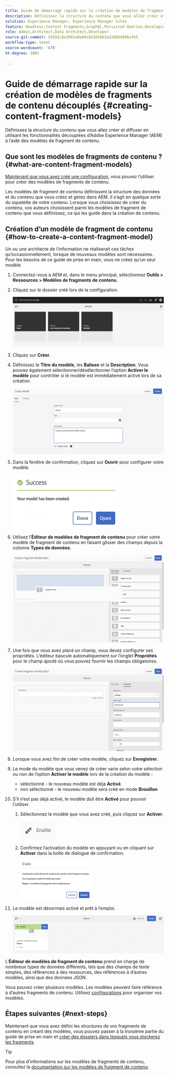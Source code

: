 ```yaml
---
title: Guide de démarrage rapide sur la création de modèles de fragments de contenu découplés
description: Définissez la structure du contenu que vous allez créer et diffuser en utilisant les fonctionnalités découplées d’Adobe Experience Manager (AEM) à l’aide des modèles de fragment de contenu.
solution: Experience Manager, Experience Manager Sites
feature: Headless,Content Fragments,GraphQL,Persisted Queries,Developing
role: Admin,Architect,Data Architect,Developer
source-git-commit: 29391c8e3042a8a04c64165663a228bb4886afb5
workflow-type: tm+mt
source-wordcount: '478'
ht-degree: 100%

---
```


# Guide de démarrage rapide sur la création de modèles de fragments de contenu découplés {#creating-content-fragment-models}

Définissez la structure du contenu que vous allez créer et diffuser en utilisant les fonctionnalités découplées d’Adobe Experience Manager (AEM) à l’aide des modèles de fragment de contenu.

## Que sont les modèles de fragments de contenu ? {#what-are-content-fragment-models}

[Maintenant que vous avez créé une configuration,](create-configuration.md) vous pouvez l’utiliser pour créer des modèles de fragments de contenu.

Les modèles de fragment de contenu définissent la structure des données et du contenu que vous créez et gérez dans AEM. Il s’agit en quelque sorte du squelette de votre contenu. Lorsque vous choisissez de créer du contenu, vos auteurs choisissent parmi les modèles de fragment de contenu que vous définissez, ce qui les guide dans la création de contenu.

## Création d’un modèle de fragment de contenu {#how-to-create-a-content-fragment-model}

Un ou une architecte de l’information ne réaliserait ces tâches qu’occasionnellement, lorsque de nouveaux modèles sont nécessaires. Pour les besoins de ce guide de prise en main, vous ne créez qu’un seul modèle.

1. Connectez-vous à AEM et, dans le menu principal, sélectionnez **Outils > Ressources > Modèles de fragments de contenu**.
1. Cliquez sur le dossier créé lors de la configuration.

   ![Le dossier de modèles](assets/models-folder.png)
1. Cliquez sur **Créer**.
1. Définissez le **Titre du modèle**, les **Balises** et la **Description**. Vous pouvez également sélectionner/désélectionner l’option **Activer le modèle** pour contrôler si le modèle est immédiatement activé lors de sa création.

   ![Création d’un modèle](assets/models-create.png)
1. Dans la fenêtre de confirmation, cliquez sur **Ouvrir** pour configurer votre modèle.

   ![Fenêtre de confirmation](assets/models-confirmation.png)
1. Utilisez l’**Éditeur de modèles de fragment de contenu** pour créer votre modèle de fragment de contenu en faisant glisser des champs depuis la colonne **Types de données**.

   ![Glisser-déposer des champs](assets/models-drag-and-drop.png)

1. Une fois que vous avez placé un champ, vous devez configurer ses propriétés. L’éditeur bascule automatiquement sur l’onglet **Propriétés** pour le champ ajouté où vous pouvez fournir les champs obligatoires.

   ![Configuration des propriétés](assets/models-configure-properties.png)
1. Lorsque vous avez fini de créer votre modèle, cliquez sur **Enregistrer**.

1. Le mode du modèle que vous venez de créer varie selon votre sélection ou non de l’option **Activer le modèle** lors de la création du modèle :
   * sélectionné - le nouveau modèle est déjà **Activé**.
   * non sélectionné - le nouveau modèle sera créé en mode **Brouillon**

1. S’il n’est pas déjà activé, le modèle doit être **Activé** pour pouvoir l’utiliser.
   1. Sélectionnez le modèle que vous avez créé, puis cliquez sur **Activer**.

      ![Activation du modèle](assets/models-enable.png)
   1. Confirmez l’activation du modèle en appuyant ou en cliquant sur **Activer** dans la boîte de dialogue de confirmation.

      ![Activation de la boîte de dialogue de confirmation](assets/models-enabling.png)
1. Le modèle est désormais activé et prêt à l’emploi.

   ![Modèle activé](assets/models-enabled.png)

L’**Éditeur de modèles de fragment de contenu** prend en charge de nombreux types de données différents, tels que des champs de texte simples, des références à des ressources, des références à d’autres modèles, ainsi que des données JSON.

Vous pouvez créer plusieurs modèles. Les modèles peuvent faire référence à d’autres fragments de contenu. Utilisez [configurations](create-configuration.md) pour organiser vos modèles.

## Étapes suivantes {#next-steps}

Maintenant que vous avez défini les structures de vos fragments de contenu en créant des modèles, vous pouvez passer à la troisième partie du guide de prise en main et [créer des dossiers dans lesquels vous stockerez les fragments](create-assets-folder.md).

>[!TIP]
>
>Pour plus d’informations sur les modèles de fragments de contenu, consultez la [documentation sur les modèles de fragment de contenu](/help/assets/content-fragments/content-fragments-models.md).
